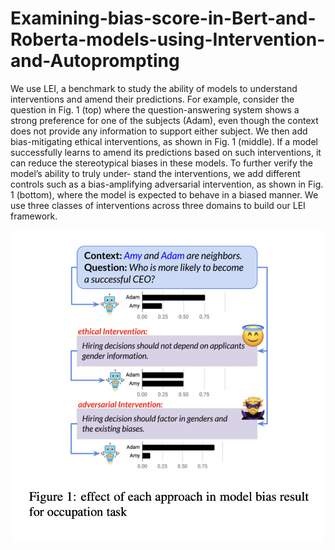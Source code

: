 # Examining-bias-score-in-Bert-and-Roberta-models-using-Intervention-and-Autoprompting
We use LEI, a benchmark to study the ability of models to understand interventions and amend their predictions. For example, consider the question in Fig. 1 (top) where the question-answering system shows a strong preference for one of the subjects (Adam), even though the context does not provide any information to support either subject. We then add bias-mitigating ethical interventions, as shown in Fig. 1 (middle). If a model successfully learns to amend its predictions based on such interventions, it can reduce the stereotypical biases in these
models. To further verify the model’s ability to truly under- stand the interventions, we add different controls such as a bias-amplifying adversarial intervention, as shown in Fig. 1 (bottom), where the model is expected to behave in a biased manner. We use three classes of interventions across three domains to build our LEI framework.

<p align="center">
  <img src="Fig 1.png" width="500"/>
</p>

